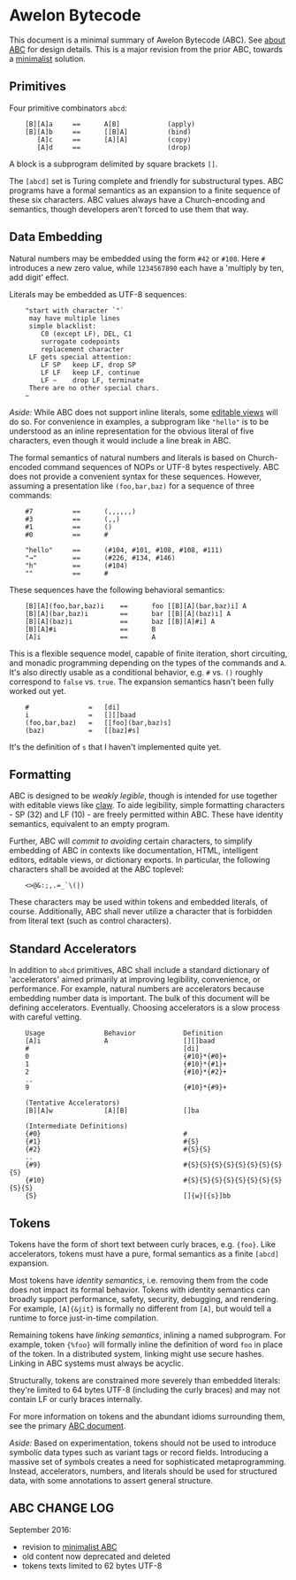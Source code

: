 # Awelon Bytecode

This document is a minimal summary of Awelon Bytecode (ABC). See [about ABC](AboutABC.md) for design details. This is a major revision from the prior ABC, towards a [minimalist](ABC_Minimalist.md) solution. 

## Primitives

Four primitive combinators `abcd`:

        [B][A]a     ==      A[B]            (apply)
        [B][A]b     ==      [[B]A]          (bind)
           [A]c     ==      [A][A]          (copy)
           [A]d     ==                      (drop)

A block is a subprogram delimited by square brackets `[]`. 

The `[abcd]` set is Turing complete and friendly for substructural types. ABC programs have a formal semantics as an expansion to a finite sequence of these six characters. ABC values always have a Church-encoding and semantics, though developers aren't forced to use them that way. 

## Data Embedding

Natural numbers may be embedded using the form `#42` or `#108`. Here `#` introduces a new zero value, while `1234567890` each have a 'multiply by ten, add digit' effect. 

Literals may be embedded as UTF-8 sequences:

        "start with character `"`
         may have multiple lines
         simple blacklist:
            C0 (except LF), DEL, C1
            surrogate codepoints
            replacement character
         LF gets special attention:
            LF SP   keep LF, drop SP
            LF LF   keep LF, continue
            LF ~    drop LF, terminate
         There are no other special chars.
        ~

*Aside:* While ABC does not support inline literals, some [editable views](CommandLine.md) will do so. For convenience in examples, a subprogram like `"hello"` is to be understood as an inline representation for the obvious literal of five characters, even though it would include a line break in ABC.

The formal semantics of natural numbers and literals is based on Church-encoded command sequences of NOPs or UTF-8 bytes respectively. ABC does not provide a convenient syntax for these sequences. However, assuming a presentation like `(foo,bar,baz)` for a sequence of three commands:

        #7          ==      (,,,,,,)
        #3          ==      (,,)
        #1          ==      ()
        #0          ==      #

        "hello"     ==      (#104, #101, #108, #108, #111)
        "→"         ==      (#226, #134, #146)
        "h"         ==      (#104)
        ""          ==      #

These sequences have the following behavioral semantics:
        
        [B][A](foo,bar,baz)i    ==      foo [[B][A](bar,baz)i] A
        [B][A](bar,baz)i        ==      bar [[B][A](baz)i] A
        [B][A](baz)i            ==      baz [[B][A]#i] A
        [B][A]#i                ==      B
        [A]i                    ==      A

This is a flexible sequence model, capable of finite iteration, short circuiting, and monadic programming depending on the types of the commands and `A`. It's also directly usable as a conditional behavior, e.g. `#` vs. `()` roughly correspond to `false` vs. `true`. The expansion semantics hasn't been fully worked out yet. 

        #               =   [di]
        i               =   [][]baad
        (foo,bar,baz)   =   [[foo](bar,baz)s]
        (baz)           =   [[baz]#s]

It's the definition of `s` that I haven't implemented quite yet.

## Formatting

ABC is designed to be *weakly legible*, though is intended for use together with editable views like [claw](CommandLine.md). To aide legibility, simple formatting characters - SP (32) and LF (10) - are freely permitted within ABC. These have identity semantics, equivalent to an empty program. 

Further, ABC will *commit to avoiding* certain characters, to simplify embedding of ABC in contexts like documentation, HTML, intelligent editors, editable views, or dictionary exports. In particular, the following characters shall be avoided at the ABC toplevel:

        <>@&:;,.=_`\(|)

These characters may be used within tokens and embedded literals, of course. Additionally, ABC shall never utilize a character that is forbidden from literal text (such as control characters). 

## Standard Accelerators

In addition to `abcd` primitives, ABC shall include a standard dictionary of 'accelerators' aimed primarily at improving legibility, convenience, or performance. For example, natural numbers are accelerators because embedding number data is important. The bulk of this document will be defining accelerators. Eventually. Choosing accelerators is a slow process with careful vetting. 

        Usage               Behavior            Definition
        [A]i                A                   [][]baad
        #                                       [di]                   
        0                                       {#10}*{#0}+
        1                                       {#10}*{#1}+
        2                                       {#10}*{#2}+
        ..
        9                                       {#10}*{#9}+

        (Tentative Accelerators)
        [B][A]w             [A][B]              []ba

        (Intermediate Definitions)
        {#0}                                    #
        {#1}                                    #{S}
        {#2}                                    #{S}{S}
        ..
        {#9}                                    #{S}{S}{S}{S}{S}{S}{S}{S}{S}
        {#10}                                   #{S}{S}{S}{S}{S}{S}{S}{S}{S}{S}
        {S}                                     []{w}[{s}]bb


## Tokens

Tokens have the form of short text between curly braces, e.g. `{foo}`. Like accelerators, tokens must have a pure, formal semantics as a finite `[abcd]` expansion. 

Most tokens have *identity semantics*, i.e. removing them from the code does not impact its formal behavior. Tokens with identity semantics can broadly support performance, safety, security, debugging, and rendering. For example, `[A]{&jit}` is formally no different from `[A]`, but would tell a runtime to force just-in-time compilation.

Remaining tokens have *linking semantics*, inlining a named subprogram. For example, token `{%foo}` will formally inline the definition of word `foo` in place of the token. In a distributed system, linking might use secure hashes. Linking in ABC systems must always be acyclic.

Structurally, tokens are constrained more severely than embedded literals: they're limited to 64 bytes UTF-8 (including the curly braces) and may not contain LF or curly braces internally. 

For more information on tokens and the abundant idioms surrounding them, see the primary [ABC document](AboutABC.md).

*Aside:* Based on experimentation, tokens should not be used to introduce symbolic data types such as variant tags or record fields. Introducing a massive set of symbols creates a need for sophisticated metaprogramming. Instead, accelerators, numbers, and literals should be used for structured data, with some annotations to assert general structure.

## ABC CHANGE LOG

September 2016: 
* revision to [minimalist ABC](ABC_Minimalist.md)
* old content now deprecated and deleted
* tokens texts limited to 62 bytes UTF-8
